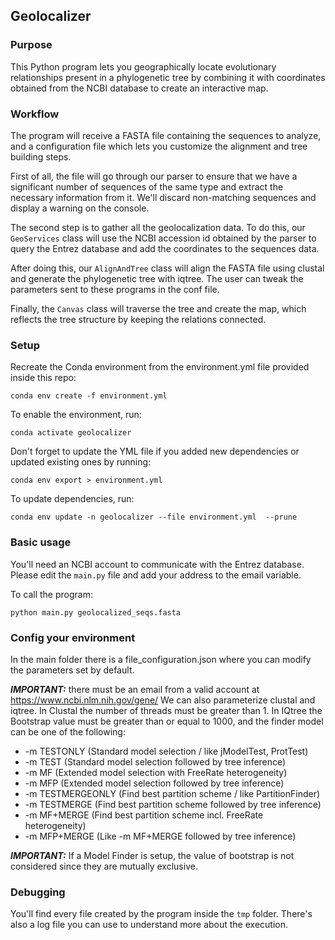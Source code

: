## Geolocalizer

### Purpose

This Python program lets you geographically locate evolutionary relationships present in a phylogenetic tree by combining it with coordinates obtained from the NCBI database to create an interactive map.

### Workflow

The program will receive a FASTA file containing the sequences to analyze, and a configuration file which lets you customize the alignment and tree building steps.

First of all, the file will go through our parser to ensure that we have a significant number of sequences of the same type and extract the necessary information from it. We'll discard non-matching sequences and display a warning on the console.

The second step is to gather all the geolocalization data. To do this, our `GeoServices` class will use the NCBI accession id obtained by the parser to query the Entrez database and add the coordinates to the sequences data.

After doing this, our `AlignAndTree` class will align the FASTA file using clustal and generate the phylogenetic tree with iqtree. The user can tweak the parameters sent to these programs in the conf file.

Finally, the `Canvas` class will traverse the tree and create the map, which reflects the tree structure by keeping the relations connected.

### Setup

Recreate the Conda environment from the environment.yml file provided inside this repo:

`conda env create -f environment.yml`

To enable the environment, run: 

`conda activate geolocalizer`

Don't forget to update the YML file if you added new dependencies or updated existing ones by running:

`conda env export > environment.yml`

To update dependencies, run:

`conda env update -n geolocalizer --file environment.yml  --prune`

### Basic usage

You'll need an NCBI account to communicate with the Entrez database. Please edit the `main.py` file and add your address to the email variable.

To call the program:

`python main.py geolocalized_seqs.fasta`

### Config your environment

In the main folder there is a file_configuration.json where you can modify the parameters set by default. 

***IMPORTANT:*** there must be an email from a valid account at https://www.ncbi.nlm.nih.gov/gene/
We can also parameterize clustal and iqtree.
In Clustal the number of threads must be greater than 1.
In IQtree the Bootstrap value must be greater than or equal to 1000, and the finder model can be one of the following: 
+ -m TESTONLY          (Standard model selection / like jModelTest, ProtTest)
+ -m TEST              (Standard model selection followed by tree inference)
+ -m MF                (Extended model selection with FreeRate heterogeneity)
+ -m MFP               (Extended model selection followed by tree inference)
+ -m TESTMERGEONLY     (Find best partition scheme / like PartitionFinder)
+ -m TESTMERGE         (Find best partition scheme followed by tree inference)
+ -m MF+MERGE          (Find best partition scheme incl. FreeRate heterogeneity)
+ -m MFP+MERGE         (Like -m MF+MERGE followed by tree inference)  

***IMPORTANT:*** If a Model Finder is setup, the value of bootstrap is not considered since they are mutually exclusive.  

### Debugging

You'll find every file created by the program inside the `tmp` folder. There's also a log file you can use to understand more about the execution.

